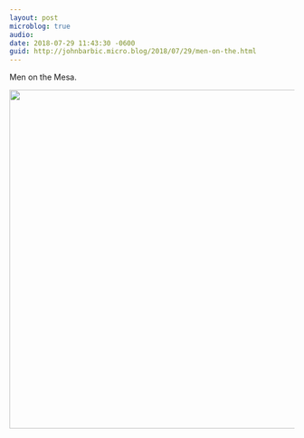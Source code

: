 ```yaml
---
layout: post
microblog: true
audio: 
date: 2018-07-29 11:43:30 -0600
guid: http://johnbarbic.micro.blog/2018/07/29/men-on-the.html
---
```

Men on the Mesa.

<img src="http://www.barbic.com/uploads/2018/98d551f959.jpg" width="600" height="599" />
